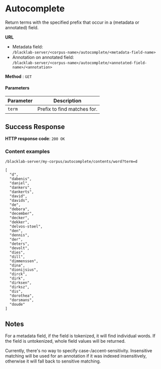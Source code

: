 # Autocomplete

Return terms with the specified prefix that occur in a (metadata or annotated) field.

**URL**

- Metadata field:<br>`/blacklab-server/<corpus-name>/autocomplete/<metadata-field-name>`
- Annotation on annotated field:<br>`/blacklab-server/<corpus-name>/autocomplete/<annotated-field-name>/<annotation>`

**Method** : `GET`

#### Parameters

| Parameter   | Description                 |
|-------------|-----------------------------|
| `term`      | Prefix to find matches for. |

## Success Response

**HTTP response code**: `200 OK`

### Content examples

`/blacklab-server/my-corpus/autocomplete/contents/word?term=d`

```jsonc
[
  "d",
  "dabenis",
  "daniel",
  "dankers",
  "dankerts",
  "david",
  "davids",
  "de",
  "debora",
  "december",
  "decker",
  "dekker",
  "delvos-stoel",
  "den",
  "dennis",
  "der",
  "deters",
  "devolt",
  "dies",
  "dill",
  "dimmenssen",
  "dina",
  "dionijsius",
  "dirck",
  "dirk",
  "dirksen",
  "dirksz",
  "dis",
  "dorothea",
  "dorsmans",
  "doude"
]
```

## Notes

For a metadata field, if the field is tokenized, it will find individual words. If the field is untokenized, whole field values will be returned.

Currently, there's no way to specify case-/accent-sensitivity. Insensitive matching will be used for an annotation if it was indexed insensitively, otherwise it will fall back to sensitive matching.
